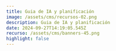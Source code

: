```yaml
---
title: Guia de IA y planificación
image: /assets/cms/recursos-02.png
description: Guia de IA y planificación
date: 2024-09-27T14:19:05.545Z
recurso: /assets/cms/banners-45.png
highlight: false
---
```


